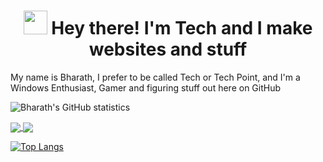 ### <h1 align="center"><img src="https://media.tenor.com/images/aadee35242e901eb394dcf5680ba5acb/tenor.gif" width="38px" /> Hey there! I'm Tech and I make websites and stuff</h1>

My name is Bharath, I prefer to be called Tech or Tech Point, and I'm a Windows Enthusiast, Gamer and figuring stuff out here on GitHub

![Bharath's GitHub statistics](https://github-readme-stats.vercel.app/api?username=techpointdev&show_icons=true&theme=tokyonight)

<a href="https://github.com/techpointdev/Trollify">
  <img align="center" src="https://github-readme-stats.vercel.app/api/pin/?username=techpointdev&repo=VistaModern&theme=tokyonight" />
</a>
<a href="https://github.com/techpointdev/Zarzul">
  <img align="center" src="https://github-readme-stats.vercel.app/api/pin/?username=techpointdev&repo=Zarzul&theme=tokyonight" />
</a>



[![Top Langs](https://github-readme-stats.vercel.app/api/top-langs/?username=techpointdev&langs_count=8&theme=tokyonight)](https://github.com/techpointdev)
